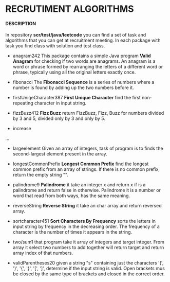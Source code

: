 # RECRUTIMENT ALGORITHMS #

#### DESCRIPTION ####
In repository **scr/test/java/leetcode** you can find a set of task and algorithms that you can get at recruitment meeting. In each package with task you find class with solution and test class.


- anagram242 
  This package contains a simple Java program **Valid Anagram** for checking if two words are anagrams. An anagram is a word or phrase formed by rearranging the letters of a different word or phrase, typically using all the original letters exactly once.


- fibonacci
The **Fibonacci Sequence** is a series of numbers where a number is found by adding up the two numbers before it.


- firstUniqeCharacter387 
 **First Unique Character** find the first non-repeating character in input string.


- fizzBuzz412
**Fizz Buzz** return FizzBuzz, Fizz, Buzz for numbers divided by 3 and 5, divided only by 3 and only by 5.


- increase

...


- largeelement
Given an array of integers, task of program is to finds the second-largest element present in the array.


- longestCommonPrefix
**Longest Common Prefix** find the longest common prefix from an array of strings.
If there is no common prefix, return the empty string "".


- palindrome9
**Palindrome** it take an integer x and return x if is a palindrome and return false in otherwise. Palindrome it is a number or word that read from both ways, has the same meaning.


- reverseString
**Reverse String** it take an char array and return reversed array.


- sortcharacter451
**Sort Characters By Frequency** sorts the letters in input string by frequency in the decreasing order. The frequency of a character is the number of times it appears in the string.


- two/sum1
that program take it array of integers and target integer. From array it select two numbers to add together will return target and return array index of that numbers. 

- validParentheses20
given a string "s" containing just the characters '(', ')', '{', '}', '[', ']', determine if the input string is valid. Open brackets mus be closed by the same type of brackets and closed in the correct order.
